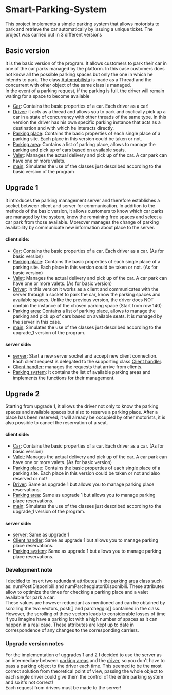 # Smart-Parking-System

This project implements a simple parking system that allows motorists to park and retrieve the car automatically by issuing a unique ticket. The project was carried out in 3 different versions 

## Basic version 

It is the basic version of the program. It allows customers to park their car in one of the car parks managed by the platform. In this case customers does not know all the possible parking spaces but only the one in which he intends to park. The class [Automobilista](./CarParks/src/carParks/Automobilista.java) is made as a Thread and the concurrent with other object of the same class is managed.<br />
In the event of a parking request, if the parking is full, the driver will remain waiting for a space to become available 
  * [Car](./CarParks/src/carParks/Automobile.java): Contains the basic properties of a car. Each driver as a car!
  * [Driver](./CarParks/src/carParks/Automobilista.java): it acts as a thread and allows you to park and cyclically pick up a car in a state of concurrency with other threads of the same type. In this version the driver has his own specific parking instance that acts as a destination and with which he interacts directly.
  * [Parking place](./CarParks/src/carParks/Posto.java): Contains the basic properties of each single place of a parking site. Each place in this version could be taken or not.
  * [Parking area](./CarParks/src/carParks/Parcheggio.java): Contains a list of parking place, allows to manage the parking and pick up of cars based on available seats.
  * [Valet](./CarParks/src/carParks/Parcheggiatore.java): Manages the actual delivery and pick up of the car. A car park can have one or more valets.
  * [main](./CarParks/src/carParks/MainVersioneBase.java): Simulates the use of the classes just described according to the basic version of the program 

## Upgrade 1

It introduces the parking management server and therefore establishes a socket between client and server for communication. In addition to the methods of the basic version, it allows customers to know which car parks are managed by the system, know the remaining free spaces and select a car park from those available. Moreover manages the change of parking availability by communicate new information about place to the server. 

#### client side:
  * [Car](./CarParks/src/carParks/Automobile.java): Contains the basic properties of a car. Each driver as a car. (As for basic version)
  * [Parking place](./CarParks/src/carParks/Posto.java): Contains the basic properties of each single place of a parking site. Each place in this version could be taken or not. (As for basic version)
  * [Valet](./CarParks/src/carParks/Parcheggiatore.java): Manages the actual delivery and pick up of the car. A car park can have one or more valets. (As for basic version)
  * [Driver](./CarParks/src/carParks/Automobilista.java): In this version it works as a client and communicates with the server through a socket to park the car, know the parking spaces and available spaces. Unlike the previous version, the driver does NOT contain the instance of the chosen parking space (Start from row 140)
  * [Parking area](./CarParks/src/carParks/Parcheggio.java): Contains a list of parking place, allows to manage the parking and pick up of cars based on available seats. It is managed by the server in this case.
  * [main](./CarParks/src/carParks/MainUpgrade1.java): Simulates the use of the classes just described according to the upgrade_1 version of the program.
#### server side:  
  * [server](./CarParks/src/server/Server.java): Start a new server socket and accept new client connection. Each client request is delegated to the supporting class [Client handler](./CarParks/src/server/Server.java).
  * [Client handler](./CarParks/src/server/Server.java): manages the requests that arrive from clients. 
  * [Parking system](./CarParks/src/server/GestioneParcheggi.java): It contains the list of available parking areas and implements the functions for their management.
  
## Upgrade 2

Starting from upgrade 1, it allows the driver not only to know the parking spaces and available spaces but also to reserve a parking place. After a place has been reserved, it will already be occupied by other motorists, it is also possible to cancel the reservation of a seat. 

#### client side:
  * [Car](./CarParks/src/carParks/Automobile.java): Contains the basic properties of a car. Each driver as a car. (As for basic version)
  * [Valet](./CarParks/src/carParks/Parcheggiatore.java): Manages the actual delivery and pick up of the car. A car park can have one or more valets. (As for basic version)
  * [Parking place](./CarParks/src/carParks/Posto.java): Contains the basic properties of each single place of a parking site. Each place in this version could be taken or not and also reserved or not!
  * [Driver](./CarParks/src/carParks/Automobilista.java): Same as upgrade 1 but allows you to manage parking place reservations.
  * [Parking area](./CarParks/src/carParks/Parcheggio.java): Same as upgrade 1 but allows you to manage parking place reservations.
  * [main](./CarParks/src/carParks/MainUpgrade2.java): Simulates the use of the classes just described according to the upgrade_1 version of the program.
#### server side:  
  * [server](./CarParks/src/server/Server.java): Same as upgrade 1
  * [Client handler](./CarParks/src/server/Server.java): Same as upgrade 1 but allows you to manage parking place reservations.
  * [Parking system](./CarParks/src/server/GestioneParcheggi.java): Same as upgrade 1 but allows you to manage parking place reservations.

### Development note
I decided to insert two redundant attributes in the [parking area](./CarParks/src/carParks/Parcheggio.java) class such as: numPostiDisponibili and numParcheggiatoriDisponibili. These attributes allow to optimize the times for checking a parking place and a valet available for park a car. <br />
These values are however redundant as mentioned and can be obtained by scrolling the two vectors, posti[] and parcheggio[] contained in the class. However, the scrolling of these vectors leads to considerable losses of time if you imagine have a parking lot with a high number of spaces as it can happen in a real case. These attributes are kept up to date in correspondence of any changes to the  corresponding carriers.

### Upgrade version notes
For the implementation of uggrades 1 and 2 I decided to use the server as an intermediary between [parking areas](./CarParks/src/carParks/Parcheggio.java) and the [driver](./CarParks/src/carParks/Automobilista.java), so you don't have to pass a parking object to the driver each time. This seemed to be the most correct solution from theoretical point of view, passing the whole object to each single driver could give them the control of the entire parking system and so it's not correct!<br />
Each request from drivers must be made to the server!
